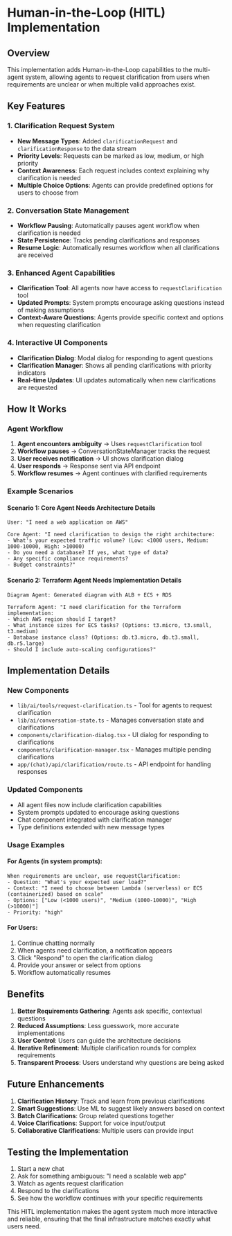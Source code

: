 # Human-in-the-Loop (HITL) Implementation

## Overview

This implementation adds Human-in-the-Loop capabilities to the multi-agent system, allowing agents to request clarification from users when requirements are unclear or when multiple valid approaches exist.

## Key Features

### 1. Clarification Request System

- **New Message Types**: Added `clarificationRequest` and `clarificationResponse` to the data stream
- **Priority Levels**: Requests can be marked as low, medium, or high priority
- **Context Awareness**: Each request includes context explaining why clarification is needed
- **Multiple Choice Options**: Agents can provide predefined options for users to choose from

### 2. Conversation State Management

- **Workflow Pausing**: Automatically pauses agent workflow when clarification is needed
- **State Persistence**: Tracks pending clarifications and responses
- **Resume Logic**: Automatically resumes workflow when all clarifications are received

### 3. Enhanced Agent Capabilities

- **Clarification Tool**: All agents now have access to `requestClarification` tool
- **Updated Prompts**: System prompts encourage asking questions instead of making assumptions
- **Context-Aware Questions**: Agents provide specific context and options when requesting clarification

### 4. Interactive UI Components

- **Clarification Dialog**: Modal dialog for responding to agent questions
- **Clarification Manager**: Shows all pending clarifications with priority indicators
- **Real-time Updates**: UI updates automatically when new clarifications are requested

## How It Works

### Agent Workflow

1. **Agent encounters ambiguity** → Uses `requestClarification` tool
2. **Workflow pauses** → ConversationStateManager tracks the request
3. **User receives notification** → UI shows clarification dialog
4. **User responds** → Response sent via API endpoint
5. **Workflow resumes** → Agent continues with clarified requirements

### Example Scenarios

#### Scenario 1: Core Agent Needs Architecture Details

```
User: "I need a web application on AWS"

Core Agent: "I need clarification to design the right architecture:
- What's your expected traffic volume? (Low: <1000 users, Medium: 1000-10000, High: >10000)
- Do you need a database? If yes, what type of data?
- Any specific compliance requirements?
- Budget constraints?"
```

#### Scenario 2: Terraform Agent Needs Implementation Details

```
Diagram Agent: Generated diagram with ALB + ECS + RDS

Terraform Agent: "I need clarification for the Terraform implementation:
- Which AWS region should I target?
- What instance sizes for ECS tasks? (Options: t3.micro, t3.small, t3.medium)
- Database instance class? (Options: db.t3.micro, db.t3.small, db.r5.large)
- Should I include auto-scaling configurations?"
```

## Implementation Details

### New Components

- `lib/ai/tools/request-clarification.ts` - Tool for agents to request clarification
- `lib/ai/conversation-state.ts` - Manages conversation state and clarifications
- `components/clarification-dialog.tsx` - UI dialog for responding to clarifications
- `components/clarification-manager.tsx` - Manages multiple pending clarifications
- `app/(chat)/api/clarification/route.ts` - API endpoint for handling responses

### Updated Components

- All agent files now include clarification capabilities
- System prompts updated to encourage asking questions
- Chat component integrated with clarification manager
- Type definitions extended with new message types

### Usage Examples

#### For Agents (in system prompts):

```
When requirements are unclear, use requestClarification:
- Question: "What's your expected user load?"
- Context: "I need to choose between Lambda (serverless) or ECS (containerized) based on scale"
- Options: ["Low (<1000 users)", "Medium (1000-10000)", "High (>10000)"]
- Priority: "high"
```

#### For Users:

1. Continue chatting normally
2. When agents need clarification, a notification appears
3. Click "Respond" to open the clarification dialog
4. Provide your answer or select from options
5. Workflow automatically resumes

## Benefits

1. **Better Requirements Gathering**: Agents ask specific, contextual questions
2. **Reduced Assumptions**: Less guesswork, more accurate implementations
3. **User Control**: Users can guide the architecture decisions
4. **Iterative Refinement**: Multiple clarification rounds for complex requirements
5. **Transparent Process**: Users understand why questions are being asked

## Future Enhancements

1. **Clarification History**: Track and learn from previous clarifications
2. **Smart Suggestions**: Use ML to suggest likely answers based on context
3. **Batch Clarifications**: Group related questions together
4. **Voice Clarifications**: Support for voice input/output
5. **Collaborative Clarifications**: Multiple users can provide input

## Testing the Implementation

1. Start a new chat
2. Ask for something ambiguous: "I need a scalable web app"
3. Watch as agents request clarification
4. Respond to the clarifications
5. See how the workflow continues with your specific requirements

This HITL implementation makes the agent system much more interactive and reliable, ensuring that the final infrastructure matches exactly what users need.
